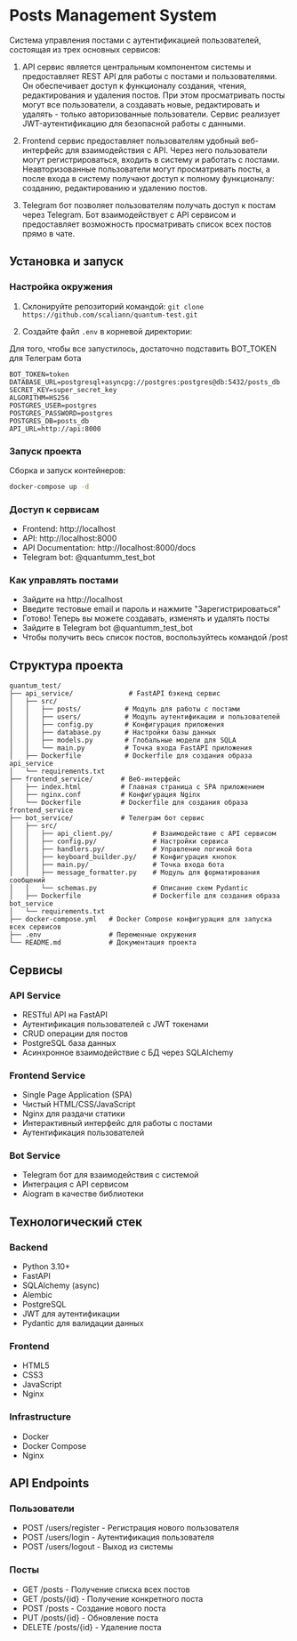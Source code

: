 # Posts Management System

Система управления постами с аутентификацией пользователей, состоящая из трех основных сервисов:

1. API сервис является центральным компонентом системы и предоставляет REST API для работы с постами и пользователями. Он обеспечивает доступ к функционалу создания, чтения, редактирования и удаления постов. При этом просматривать посты могут все пользователи, а создавать новые, редактировать и удалять - только авторизованные пользователи. Сервис реализует JWT-аутентификацию для безопасной работы с данными.

2. Frontend сервис предоставляет пользователям удобный веб-интерфейс для взаимодействия с API. Через него пользователи могут регистрироваться, входить в систему и работать с постами. Неавторизованные пользователи могут просматривать посты, а после входа в систему получают доступ к полному функционалу: созданию, редактированию и удалению постов.

3. Telegram бот позволяет пользователям получать доступ к постам через Telegram. Бот взаимодействует с API сервисом и предоставляет возможность просматривать список всех постов прямо в чате.


## Установка и запуск


### Настройка окружения

1. Склонируйте репозиторий командой: `git clone https://github.com/scaliann/quantum-test.git`

2. Создайте файл `.env` в корневой директории:

Для того, чтобы все запустилось, достаточно подставить BOT_TOKEN для Телеграм бота

```env
BOT_TOKEN=token
DATABASE_URL=postgresql+asyncpg://postgres:postgres@db:5432/posts_db
SECRET_KEY=super_secret_key
ALGORITHM=HS256
POSTGRES_USER=postgres
POSTGRES_PASSWORD=postgres
POSTGRES_DB=posts_db
API_URL=http://api:8000
```

### Запуск проекта

Сборка и запуск контейнеров:
```bash
docker-compose up -d
```

### Доступ к сервисам

- Frontend: http://localhost
- API: http://localhost:8000
- API Documentation: http://localhost:8000/docs
- Telegram bot: @quantumm_test_bot

### Как управлять постами

- Зайдите на http://localhost
- Введите тестовые email и пароль и нажмите "Зарегистрироваться"
- Готово! Теперь вы можете создавать, изменять и удалять посты
- Зайдите в Telegram bot @quantumm_test_bot
- Чтобы получить весь список постов, воспользуйтесь командой /post

## Структура проекта

```
quantum_test/
├── api_service/              # FastAPI бэкенд сервис
│   ├── src/
│   │   ├── posts/           # Модуль для работы с постами
│   │   ├── users/           # Модуль аутентификации и пользователей
│   │   ├── config.py        # Конфигурация приложения
│   │   ├── database.py      # Настройки базы данных
│   │   ├── models.py        # Глобальные модели для SQLA
│   │   └── main.py          # Точка входа FastAPI приложения
│   ├── Dockerfile           # Dockerfile для создания образа api_service
│   └── requirements.txt
├── frontend_service/       # Веб-интерфейс
│   ├── index.html          # Главная страница с SPA приложением
│   ├── nginx.conf          # Конфигурация Nginx
│   └── Dockerfile          # Dockerfile для создания образа frontend_service
├── bot_service/            # Телеграм бот сервис
│   ├── src/
│   │   ├── api_client.py/          # Взаимодействие с API сервисом
│   │   ├── config.py/              # Настройки сервиса
│   │   ├── handlers.py/            # Управление логикой бота
│   │   ├── keyboard_builder.py/    # Конфигурация кнопок
│   │   ├── main.py/                # Точка входа бота
│   │   ├── message_formatter.py    # Модуль для форматирования сообщений
│   │   └── schemas.py              # Описание схем Pydantic
│   ├── Dockerfile                  # Dockerfile для создания образа bot_service
│   └── requirements.txt
├── docker-compose.yml   # Docker Compose конфигурация для запуска всех сервисов
├── .env                 # Переменные окружения
└── README.md            # Документация проекта
```

## Сервисы

### API Service
- RESTful API на FastAPI
- Аутентификация пользователей с JWT токенами
- CRUD операции для постов
- PostgreSQL база данных
- Асинхронное взаимодействие с БД через SQLAlchemy

### Frontend Service
- Single Page Application (SPA)
- Чистый HTML/CSS/JavaScript
- Nginx для раздачи статики
- Интерактивный интерфейс для работы с постами
- Аутентификация пользователей

### Bot Service
- Telegram бот для взаимодействия с системой
- Интеграция с API сервисом
- Aiogram в качестве библиотеки

## Технологический стек

### Backend
- Python 3.10+
- FastAPI
- SQLAlchemy (async)
- Alembic
- PostgreSQL
- JWT для аутентификации
- Pydantic для валидации данных

### Frontend
- HTML5
- CSS3
- JavaScript
- Nginx

### Infrastructure
- Docker
- Docker Compose
- Nginx


## API Endpoints

### Пользователи
- POST /users/register - Регистрация нового пользователя
- POST /users/login - Аутентификация пользователя
- POST /users/logout - Выход из системы

### Посты
- GET /posts - Получение списка всех постов
- GET /posts/{id} - Получение конкретного поста
- POST /posts - Создание нового поста
- PUT /posts/{id} - Обновление поста
- DELETE /posts/{id} - Удаление поста
